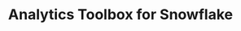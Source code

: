 ---
title: Analytics Toolbox for Snowflake
description: "Unlock Spatial Analytics in Snowflake"
icon: "/img/icons/snowflake-analytics-toolbox.png"
type: examples
category: clustering
layout: categories/list
---